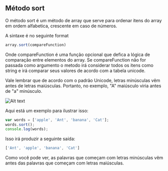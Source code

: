 ## Método sort

O método sort é um método de array que serve para ordenar itens do array em ordem alfabetica, crescente em caso de números.

A sintaxe é no seguinte format 

```js
array.sort(compareFunction)
```
Onde compareFunction é uma função opcional que defica a lógica de comparação entre elementos do array.
Se compareFunction não for passada como argumento o metodo irá considerar todos os itens como string e irá comparar seus valores de acordo com a tabela unicode.

Vale lembrar que de acordo com o padrão Unicode, letras minúsculas vêm antes de letras maiúsculas. Portanto, no exemplo, "A" maiúsculo viria antes de "a" minúsculo.

![Alt text](https://file%2B.vscode-resource.vscode-cdn.net/c%3A/Users/Pablo/OneDrive/Imagens/Capturas%20de%20tela/2023-02-11.png?version%3D1676139099969)

Aqui está um exemplo para ilustrar isso:

```js
var words = ['apple', 'Ant', 'banana', 'Cat'];
words.sort();
console.log(words);
```

Isso irá produzir a seguinte saída:

```js
['Ant', 'apple', 'banana', 'Cat']
```

Como você pode ver, as palavras que começam com letras minúsculas vêm antes das palavras que começam com letras maiúsculas.